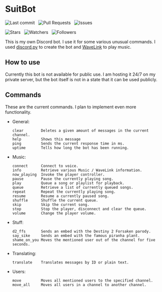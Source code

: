 # SuitBot

![Last commit](https://img.shields.io/github/last-commit/meridianpy/suitbot.svg?color=green&label=Last%20commit) &nbsp;
![Pull Requests](https://img.shields.io/github/issues-pr-raw/meridianpy/suitbot.svg?color=yellow&label=Pull%20requests)  &nbsp;
![Issues](https://img.shields.io/github/issues-raw/meridianpy/suitbot.svg?color=red&label=Issues)

![Stars](https://img.shields.io/github/stars/meridianpy/suitbot.svg?style=social) &nbsp;
![Watchers](https://img.shields.io/github/watchers/meridianpy/suitbot.svg?label=Watchers&style=social) &nbsp;
![Followers](https://img.shields.io/github/followers/meridianpy.svg?label=Followers&style=social)

This is my own Discord bot. I use it for some various unusual commands.
I used [discord.py](https://github.com/Rapptz/discord.py) to create the bot
and [WaveLink](https://github.com/PythonistaGuild/Wavelink) to play music.

## How to use

Currently this bot is not available for public use.
I am hosting it 24/7 on my private server, but the bot itself is not in a state that it can be used publicly.

## Commands

These are the current commands. I plan to implement even more functionality.
- General:
  ```
  clear        Deletes a given amount of messages in the current channel.
  help         Shows this message
  ping         Sends the current response time in ms.
  uptime       Tells how long the bot has been running.
- Music:
  ```
  connect      Connect to voice.
  info         Retrieve various Music / WaveLink information.
  now_playing  Invoke the player controller.
  pause        Pause the currently playing song.
  play         Queue a song or playlist for playback.
  queue        Retrieve a list of currently queued songs.
  repeat       Repeat the currently playing song.
  resume       Resume a currently paused song.
  shuffle      Shuffle the current queue.
  skip         Skip the current song.
  stop         Stop the player, disconnect and clear the queue.
  volume       Change the player volume.
- Stuff:
  ```
  d2_ffs       Sends an embed with the Destiny 2 Forsaken parody.
  say_sike     Sends an embed with the famous piranha plant.
  shame_on_you Moves the mentioned user out of the channel for five seconds.
- Translating:
  ```
  translate    Translates messages by ID or plain text.
- Users:
  ```
  move         Moves all mentioned users to the specified channel.
  move_all     Moves all users in a channel to another channel.
